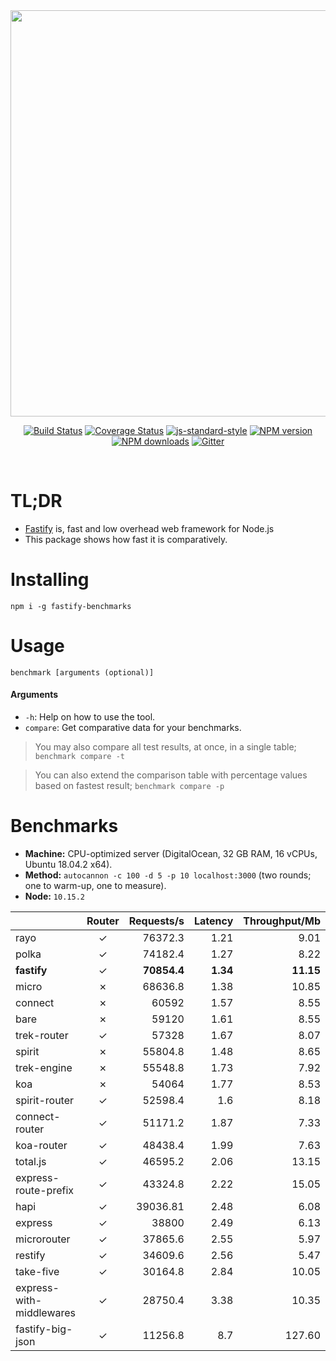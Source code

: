 <div align="center">
<img src="https://github.com/fastify/graphics/raw/master/full-logo.png" width="650" height="auto"/>
</div>

<div align="center">

[![Build Status](https://travis-ci.org/fastify/fastify.svg?branch=master)](https://travis-ci.org/fastify/fastify)
[![Coverage Status](https://coveralls.io/repos/github/fastify/fastify/badge.svg?branch=master)](https://coveralls.io/github/fastify/fastify?branch=master)
[![js-standard-style](https://img.shields.io/badge/code%20style-standard-brightgreen.svg?style=flat)](http://standardjs.com/)
[![NPM version](https://img.shields.io/npm/v/fastify.svg?style=flat)](https://www.npmjs.com/package/fastify)
[![NPM downloads](https://img.shields.io/npm/dm/fastify.svg?style=flat)](https://www.npmjs.com/package/fastify) [![Gitter](https://badges.gitter.im/gitterHQ/gitter.svg)](https://gitter.im/fastify)
</div>
<br />

# TL;DR

* [Fastify](https://github.com/fastify/fastify) is, fast and low overhead web framework for Node.js
* This package shows how fast it is comparatively.

# Installing

```
npm i -g fastify-benchmarks
```

# Usage

```
benchmark [arguments (optional)]
```

#### Arguments

* `-h`: Help on how to use the tool.
* `compare`: Get comparative data for your benchmarks.

> You may also compare all test results, at once, in a single table; `benchmark compare -t`

> You can also extend the comparison table with percentage values based on fastest result; `benchmark compare -p`

# Benchmarks

* __Machine:__ CPU-optimized server (DigitalOcean, 32 GB RAM, 16 vCPUs, Ubuntu 18.04.2 x64).
* __Method:__ `autocannon -c 100 -d 5 -p 10 localhost:3000` (two rounds; one to warm-up, one to measure).
* __Node:__ `10.15.2`

|                          | Router | Requests/s | Latency | Throughput/Mb |
| :--                      | :-:    | --:        | --:     | --:           |
| rayo                     | ✓      | 76372.3    | 1.21    | 9.01          |
| polka                    | ✓      | 74182.4    | 1.27    | 8.22          |
| **fastify**              | ✓      | **70854.4** | **1.34** | **11.15**   |
| micro                    | ✗      | 68636.8    | 1.38    | 10.85         |
| connect                  | ✗      | 60592      | 1.57    | 8.55          |
| bare                     | ✗      | 59120      | 1.61    | 8.55          |
| trek-router              | ✓      | 57328      | 1.67    | 8.07          |
| spirit                   | ✗      | 55804.8    | 1.48    | 8.65          |
| trek-engine              | ✗      | 55548.8    | 1.73    | 7.92          |
| koa                      | ✗      | 54064      | 1.77    | 8.53          |
| spirit-router            | ✓      | 52598.4    | 1.6     | 8.18          |
| connect-router           | ✓      | 51171.2    | 1.87    | 7.33          |
| koa-router               | ✓      | 48438.4    | 1.99    | 7.63          |
| total.js                 | ✓      | 46595.2    | 2.06    | 13.15         |
| express-route-prefix     | ✓      | 43324.8    | 2.22    | 15.05         |
| hapi                     | ✓      | 39036.81   | 2.48    | 6.08          |
| express                  | ✓      | 38800      | 2.49    | 6.13          |
| microrouter              | ✓      | 37865.6    | 2.55    | 5.97          |
| restify                  | ✓      | 34609.6    | 2.56    | 5.47          |
| take-five                | ✓      | 30164.8    | 2.84    | 10.05         |
| express-with-middlewares | ✓      | 28750.4    | 3.38    | 10.35         |
| fastify-big-json         | ✓      | 11256.8    | 8.7     | 127.60        |
